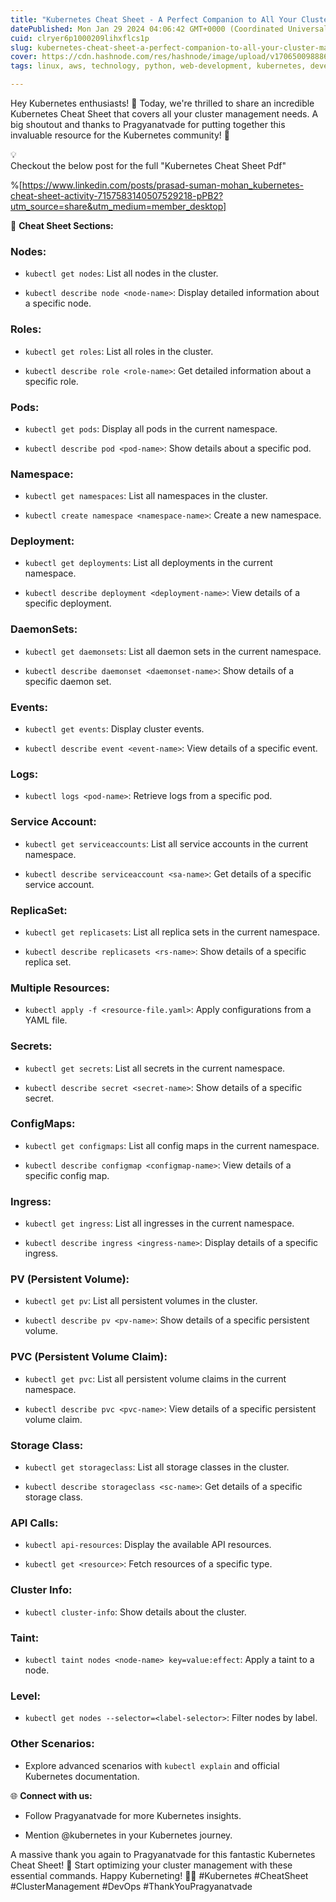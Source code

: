 ```yaml
---
title: "Kubernetes Cheat Sheet - A Perfect Companion to All Your Cluster Management Needs"
datePublished: Mon Jan 29 2024 04:06:42 GMT+0000 (Coordinated Universal Time)
cuid: clryer6p1000209lihxflcs1p
slug: kubernetes-cheat-sheet-a-perfect-companion-to-all-your-cluster-management-needs
cover: https://cdn.hashnode.com/res/hashnode/image/upload/v1706500988868/c282464b-52a2-415b-b51d-7d30f2e50a30.png
tags: linux, aws, technology, python, web-development, kubernetes, developer, devops, terraform, aws-lambda, kunalkushwaha, 90daysofdevops, trainwithshubham, 90daysofdevops-chanllenge, kubeweekchallenge

---
```


Hey Kubernetes enthusiasts! 🚀 Today, we're thrilled to share an incredible Kubernetes Cheat Sheet that covers all your cluster management needs. A big shoutout and thanks to Pragyanatvade for putting together this invaluable resource for the Kubernetes community! 🙌

<div data-node-type="callout">
<div data-node-type="callout-emoji">💡</div>
<div data-node-type="callout-text">Checkout the below post for the full "Kubernetes Cheat Sheet Pdf"</div>
</div>

%[https://www.linkedin.com/posts/prasad-suman-mohan_kubernetes-cheat-sheet-activity-7157583140507529218-pPB2?utm_source=share&utm_medium=member_desktop] 

📜 **Cheat Sheet Sections:**

### Nodes:

* `kubectl get nodes`: List all nodes in the cluster.
    
* `kubectl describe node <node-name>`: Display detailed information about a specific node.
    

### Roles:

* `kubectl get roles`: List all roles in the cluster.
    
* `kubectl describe role <role-name>`: Get detailed information about a specific role.
    

### Pods:

* `kubectl get pods`: Display all pods in the current namespace.
    
* `kubectl describe pod <pod-name>`: Show details about a specific pod.
    

### Namespace:

* `kubectl get namespaces`: List all namespaces in the cluster.
    
* `kubectl create namespace <namespace-name>`: Create a new namespace.
    

### Deployment:

* `kubectl get deployments`: List all deployments in the current namespace.
    
* `kubectl describe deployment <deployment-name>`: View details of a specific deployment.
    

### DaemonSets:

* `kubectl get daemonsets`: List all daemon sets in the current namespace.
    
* `kubectl describe daemonset <daemonset-name>`: Show details of a specific daemon set.
    

### Events:

* `kubectl get events`: Display cluster events.
    
* `kubectl describe event <event-name>`: View details of a specific event.
    

### Logs:

* `kubectl logs <pod-name>`: Retrieve logs from a specific pod.
    

### Service Account:

* `kubectl get serviceaccounts`: List all service accounts in the current namespace.
    
* `kubectl describe serviceaccount <sa-name>`: Get details of a specific service account.
    

### ReplicaSet:

* `kubectl get replicasets`: List all replica sets in the current namespace.
    
* `kubectl describe replicasets <rs-name>`: Show details of a specific replica set.
    

### Multiple Resources:

* `kubectl apply -f <resource-file.yaml>`: Apply configurations from a YAML file.
    

### Secrets:

* `kubectl get secrets`: List all secrets in the current namespace.
    
* `kubectl describe secret <secret-name>`: Show details of a specific secret.
    

### ConfigMaps:

* `kubectl get configmaps`: List all config maps in the current namespace.
    
* `kubectl describe configmap <configmap-name>`: View details of a specific config map.
    

### Ingress:

* `kubectl get ingress`: List all ingresses in the current namespace.
    
* `kubectl describe ingress <ingress-name>`: Display details of a specific ingress.
    

### PV (Persistent Volume):

* `kubectl get pv`: List all persistent volumes in the cluster.
    
* `kubectl describe pv <pv-name>`: Show details of a specific persistent volume.
    

### PVC (Persistent Volume Claim):

* `kubectl get pvc`: List all persistent volume claims in the current namespace.
    
* `kubectl describe pvc <pvc-name>`: View details of a specific persistent volume claim.
    

### Storage Class:

* `kubectl get storageclass`: List all storage classes in the cluster.
    
* `kubectl describe storageclass <sc-name>`: Get details of a specific storage class.
    

### API Calls:

* `kubectl api-resources`: Display the available API resources.
    
* `kubectl get <resource>`: Fetch resources of a specific type.
    

### Cluster Info:

* `kubectl cluster-info`: Show details about the cluster.
    

### Taint:

* `kubectl taint nodes <node-name> key=value:effect`: Apply a taint to a node.
    

### Level:

* `kubectl get nodes --selector=<label-selector>`: Filter nodes by label.
    

### Other Scenarios:

* Explore advanced scenarios with `kubectl explain` and official Kubernetes documentation.
    

🌐 **Connect with us:**

* Follow Pragyanatvade for more Kubernetes insights.
    
* Mention @kubernetes in your Kubernetes journey.
    

A massive thank you again to Pragyanatvade for this fantastic Kubernetes Cheat Sheet! 🎉 Start optimizing your cluster management with these essential commands. Happy Kuberneting! 🚢🐳 #Kubernetes #CheatSheet #ClusterManagement #DevOps #ThankYouPragyanatvade